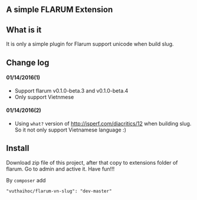 ## A simple FLARUM Extension
    
## What is it

It is only a simple plugin for Flarum support unicode when build slug.

## Change log

#### 01/14/2016(1)

* Support flarum v0.1.0-beta.3 and v0.1.0-beta.4
* Only support Vietnmese

#### 01/14/2016(2)

* Using `what?` version of http://jsperf.com/diacritics/12 when building slug. So it not only support Vietnamese language :)

## Install

Download zip file of this project, after that copy to extensions folder of flarum. Go to
 admin and active it. Have fun!!!
 
By `composer` add

    "vuthaihoc/flarum-vn-slug": "dev-master"
    
    
 
